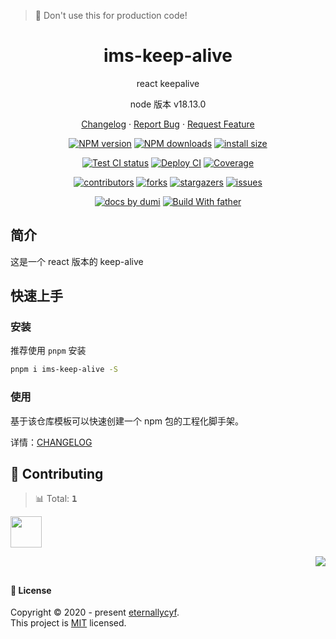 <a name="readme-top"></a>

> 🚧 Don't use this for production code!

<div align="center">

[//]: # '<img width="160" src="https://avatars.githubusercontent.com/u/17870709?v=4">'

<h1>ims-keep-alive</h1>

react keepalive

node 版本 v18.13.0

[Changelog](./CHANGELOG.md) · [Report Bug][issues-url] · [Request Feature][issues-url]

<!-- SHIELD GROUP -->

[![NPM version][npm-image]][npm-url] [![NPM downloads][download-image]][download-url] [![install size][npm-size]][npm-size-url]

[![Test CI status][test-ci]][test-ci-url] [![Deploy CI][release-ci]][release-ci-url] [![Coverage][coverage]][codecov-url]

[![contributors][contributors-shield]][contributors-url] [![forks][forks-shield]][forks-url] [![stargazers][stargazers-shield]][stargazers-url] [![issues][issues-shield]][issues-url]

[![ docs by dumi][dumi-url]](https://d.umijs.org/) [![Build With father][father-url]](https://github.com/umijs/father/)

<!-- gitpod url -->

[gitpod-badge]: https://img.shields.io/badge/Gitpod-ready--to--code-blue?logo=gitpod
[gitpod-url]: https://gitpod.io/#https://github.com/ant-design/ims-keep-alive

<!-- umi url -->

[dumi-url]: https://img.shields.io/badge/docs%20by-dumi-blue
[father-url]: https://img.shields.io/badge/build%20with-father-028fe4.svg

<!-- npm url -->

[npm-image]: http://img.shields.io/npm/v/ims-keep-alive.svg?style=flat-square&color=deepgreen&label=latest
[npm-url]: http://npmjs.org/package/ims-keep-alive
[npm-size]: https://img.shields.io/bundlephobia/minzip/ims-keep-alive?color=deepgreen&label=gizpped%20size&style=flat-square
[npm-size-url]: https://packagephobia.com/result?p=ims-keep-alive

<!-- coverage -->

[coverage]: https://codecov.io/gh/eternallycyf/ims-keep-alive/branch/master/graph/badge.svg
[codecov-url]: https://codecov.io/gh/eternallycyf/ims-keep-alive/branch/master

<!-- Github CI -->

[test-ci]: https://github.com/eternallycyf/ims-keep-alive/workflows/Test%20CI/badge.svg
[release-ci]: https://github.com/eternallycyf/ims-keep-alive/workflows/Release%20CI/badge.svg
[test-ci-url]: https://github.com/eternallycyf/ims-keep-alive/actions?query=workflow%3ATest%20CI
[release-ci-url]: https://github.com/eternallycyf/ims-keep-alive/actions?query=workflow%3ARelease%20CI
[download-image]: https://img.shields.io/npm/dm/ims-keep-alive.svg?style=flat-square
[download-url]: https://npmjs.org/package/ims-keep-alive

</div>

## 简介

这是一个 react 版本的 keep-alive

## 快速上手

### 安装

推荐使用 `pnpm` 安装

```bash
pnpm i ims-keep-alive -S
```

### 使用

基于该仓库模板可以快速创建一个 npm 包的工程化脚手架。

详情：[CHANGELOG](./CHANGELOG.md)

## 🤝 Contributing

<!-- CONTRIBUTION GROUP -->

> 📊 Total: <kbd>**1**</kbd>

<a href="https://github.com/eternallycyf" title="eternallycyf">
  <img src="https://avatars.githubusercontent.com/u/63464198?v=4" width="50" />
</a>

<!-- CONTRIBUTION END -->

<div align="right">

[![][back-to-top]](#readme-top)

## </div>

#### 📝 License

Copyright © 2020 - present [eternallycyf][profile-url]. <br />
This project is [MIT](./LICENSE) licensed.

<!-- LINK GROUP -->

[profile-url]: https://github.com/eternallycyf

<!-- SHIELD LINK GROUP -->

[back-to-top]: https://img.shields.io/badge/-BACK_TO_TOP-151515?style=flat-square

<!-- contributors -->

[contributors-shield]: https://img.shields.io/github/contributors/eternallycyf/ims-keep-alive.svg?style=flat
[contributors-url]: https://github.com/eternallycyf/ims-keep-alive/graphs/contributors

<!-- forks -->

[forks-shield]: https://img.shields.io/github/forks/eternallycyf/ims-keep-alive.svg?style=flat
[forks-url]: https://github.com/eternallycyf/ims-keep-alive/network/members

<!-- stargazers -->

[stargazers-shield]: https://img.shields.io/github/stars/eternallycyf/ims-keep-alive.svg?style=flat
[stargazers-url]: https://github.com/eternallycyf/ims-keep-alive/stargazers

<!-- issues -->

[issues-shield]: https://img.shields.io/github/issues/eternallycyf/ims-keep-alive.svg?style=flat
[issues-url]: https://github.com/eternallycyf/ims-keep-alive/issues/new/choose
